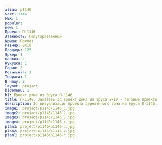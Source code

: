 ```yaml
---
alias: p1146
Sort: 1146
FBX: 1
popular: 
new: 1
Проект: П-1146
Этажность: Полутораэтажный
Крыша: Прямая
Размер: 8х10
Площадь: 125
Эркер: 1
Балкон: 2
Кукушка: 1
Гараж: 2
Котельная: 1
Терраса: 1
В чашу: 2
layout: project
hidemenu: 1
h1: Проект дома из бруса П-1146
title: П-1146. Заказать 3d проект дома из бруса 8х10 - готовые проекты
description: 3d визуализация проекта деревянного дома из бруса П-1146. Площадь 125 м2, размер 8х10. Вы можете внести любые изменения в проект.
image1: project/p1146/1146_1.jpg
image2: project/p1146/1146_2.jpg
image3: project/p1146/1146_3.jpg
image4: project/p1146/1146_4.jpg
plan1: project/p1146/p1146-1.jpg
plan2: project/p1146/p1146-2.jpg
planl: project/p1146/p1146-f.jpg
---
```

